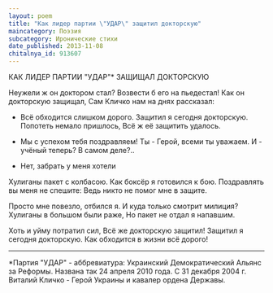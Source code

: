 ```yaml
---
layout: poem
title: "Как лидер партии \"УДАР\" защитил докторскую"
maincategory: Поэзия
subcategory: Иронические стихи
date_published: 2013-11-08
chitalnya_id: 913607
---
```




КАК ЛИДЕР ПАРТИИ "УДАР"\* 
ЗАЩИЩАЛ ДОКТОРСКУЮ

Неужели ж он доктором стал?
Возвести б его на пьедестал!
Как он докторскую защищал,
Сам Кличко нам на днях рассказал:

- Всё обходится слишком дорого.
Защитил я сегодня докторскую.
Попотеть немало пришлось,
Всё ж её защитить удалось.

- Мы с успехом тебя поздравляем!
Ты - Герой, всеми ты уважаем.
И - учёный теперь? В самом деле?..
- Нет, забрать у меня хотели

Хулиганы пакет с колбасою.
Как боксёр я готовился к бою.
Поздравлять вы меня не спешите:
Ведь никто не помог мне в защите.

Просто мне повезло, отбился я.
И куда только смотрит милиция?
Хулиганы в большом были раже,
Но пакет не отдал я напавшим.

Хоть и уйму потратил сил,
Всё же докторскую защитил!
Защитил я сегодня докторскую.
Как обходится в жизни всё дорого!
_____________________________________
\*Партия "УДАР" - аббревиатура: Украинский
Демократический Альянс за Реформы. Названа
так 24 апреля 2010 года. С 31 декабря 2004 г.
Виталий Кличко - Герой Украины и кавалер
ордена Державы.








